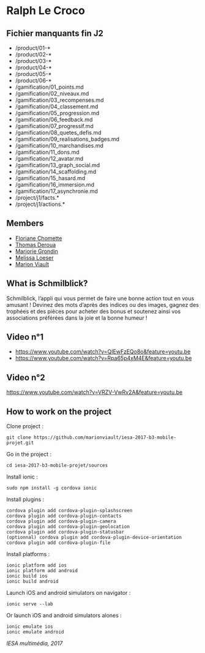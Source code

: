 # Ralph Le Croco

## Fichier manquants fin J2

- /product/01-*
- /product/02-*
- /product/03-*
- /product/04-*
- /product/05-*
- /product/06-*
- /gamification/01_points.md
- /gamification/02_niveaux.md
- /gamification/03_recompenses.md
- /gamification/04_classement.md
- /gamification/05_progression.md
- /gamification/06_feedback.md
- /gamification/07_progressif.md
- /gamification/08_quetes_defis.md
- /gamification/09_realisations_badges.md
- /gamification/10_marchandises.md
- /gamification/11_dons.md
- /gamification/12_avatar.md
- /gamification/13_graph_social.md
- /gamification/14_scaffolding.md
- /gamification/15_hasard.md
- /gamification/16_immersion.md
- /gamification/17_asynchronie.md
- /project/j1/facts.*
- /project/j1/actions.*
	
## Members

* [Floriane Chomette](https://www.linkedin.com/in/florianechomette/)
* [Thomas Deroua](http://www.thomasderoua.fr/)
* [Marjorie Grondin](http://www.iesanetwork.com/m.grondin/)
* [Melissa Loeser](http://azaryia.com/)
* [Marion Viault](http://marionviault.com/)

## What is Schmilblick?

Schmilblick, l’appli qui vous permet de faire une bonne action tout en vous amusant !
Devinez des mots d’après des indices ou des images, gagnez des trophées et des pièces pour acheter des bonus et soutenez ainsi vos associations préférées dans la joie et la bonne humeur !

## Video n°1

* https://www.youtube.com/watch?v=QIEwFzEQo8o&feature=youtu.be
* https://www.youtube.com/watch?v=Rpa65p4xM4E&feature=youtu.be

## Video n°2

https://www.youtube.com/watch?v=VRZV-VwRv2A&feature=youtu.be

## How to work on the project

Clone project :
```
git clone https://github.com/marionviault/iesa-2017-b3-mobile-projet.git
```

Go in the project :
```
cd iesa-2017-b3-mobile-projet/sources
```

Install ionic :
```
sudo npm install -g cordova ionic
```

Install plugins :
```
cordova plugin add cordova-plugin-splashscreen
cordova plugin add cordova-plugin-contacts
cordova plugin add cordova-plugin-camera
cordova plugin add cordova-plugin-geolocation
cordova plugin add cordova-plugin-statusbar
(optionnal) cordova plugin add cordova-plugin-device-orientation
cordova plugin add cordova-plugin-file
```

Install platforms :
```
ionic platform add ios
ionic platform add android
ionic build ios
ionic build android
```

Launch iOS and android simulators on navigator :
```
ionic serve --lab
```

Or launch iOS and android simulators alones :
```
ionic emulate ios
ionic emulate android
```

*IESA multimédia, 2017*
